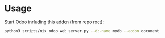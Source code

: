 # Usage

Start Odoo including this addon (from repo root):

```bash
python3 scripts/nix_odoo_web_server.py --db-name mydb --addon document_page_health_safety_manual
```
